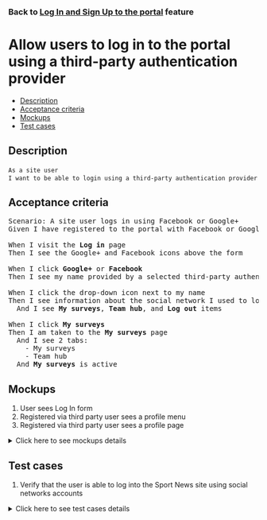 ### Back to [Log In and Sign Up to the portal](../../) feature

# Allow users to log in to the portal using a third-party authentication provider

- [Description](#description)
- [Acceptance criteria](#acceptance-criteria)
- [Mockups](#mockups)
- [Test cases](#test-cases)

## Description

    As a site user
    I want to be able to login using a third-party authentication provider

## Acceptance criteria

<pre>
Scenario: A site user logs in using Facebook or Google+
Given I have registered to the portal with Facebook or Google+ account

When I visit the <b>Log in</b> page
Then I see the Google+ and Facebook icons above the form

When I click <b>Google+</b> or <b>Facebook</b>
Then I see my name provided by a selected third-party authentication provider instead of <b>Log in</b> and <b>Log out</b> buttons in the drop-down menu next to my name

When I click the drop-down icon next to my name
Then I see information about the social network I used to log in
  And I see <b>My surveys</b>, <b>Team hub</b>, and <b>Log out</b> items

When I click <b>My surveys</b>
Then I am taken to the <b>My surveys</b> page
  And I see 2 tabs:
    - My surveys
    - Team hub
  And <b>My surveys</b> is active
</pre>

## Mockups

1. User sees Log In form
2. Registered via third party user sees a profile menu
3. Registered via third party user sees a profile page

<details>
  <summary>Click here to see mockups details</summary>

**1. User sees Log In form:**

![User sees Log In form](/products/sport_news_portal/web_application_features/log_in_and_sign_up/images/log_in_empty_form.png)

**2. Registered via third party user sees a profile menu:**

![Registered via third party user sees a profile menu](/products/sport_news_portal/web_application_features/log_in_and_sign_up/images/user_profile_menu_for_third_party.png)

**3. Registered via third party user sees a profile page:**

![Registered via third party user sees a profile page](/products/sport_news_portal/web_application_features/log_in_and_sign_up/images/user_profile_third_party_login.png)

</details>

## Test cases

1. Verify that the user is able to log into the Sport News site using social networks accounts

<details>
  <summary>Click here to see test cases details</summary>

### **#1. Verify that the user is able to log into the Sport News site using social networks accounts**

|Preconditions|Steps|Expected result
------|-------|----------
|- User is registered in Google+ or Facebook account</br>- User is signed up with Google+ or Facebook account</br>- Not logged in to the site|1) Go to the **Log in** page</br>2) Click **Google+** or **Facebook**</br>3) Click **Continue with account**|3) User is logged in with **Google+** or **Facebook** credentials|

</details>
